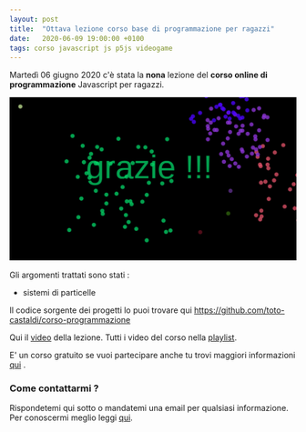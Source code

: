 ```yaml
---
layout: post
title:  "Ottava lezione corso base di programmazione per ragazzi"
date:   2020-06-09 19:00:00 +0100
tags: corso javascript js p5js videogame
---
```


Martedì 06 giugno 2020 c'è stata la **nona** lezione del **corso online di programmazione** Javascript per ragazzi.

![screenshot](/assets/images/miniatura-lezione-009.png)

Gli argomenti trattati sono stati :

 - sistemi di particelle

Il codice sorgente dei progetti lo puoi trovare qui  https://github.com/toto-castaldi/corso-programmazione

Qui il [video](https://youtu.be/dtY0CZoLGOgs) della lezione.
Tutti i video del corso nella [playlist](https://www.youtube.com/playlist?list=PLg-JW6-YwE8DxSU5U0B89-QRtCPdFHW2W).

E' un corso gratuito se vuoi partecipare anche tu trovi maggiori informazioni [qui](/2020/03/28/corso-base-di-programmazione-videogame.html) .

### Come contattarmi ?

Rispondetemi qui sotto o mandatemi una email per qualsiasi informazione.
Per conoscermi meglio leggi [qui](/chi-sono).


 

